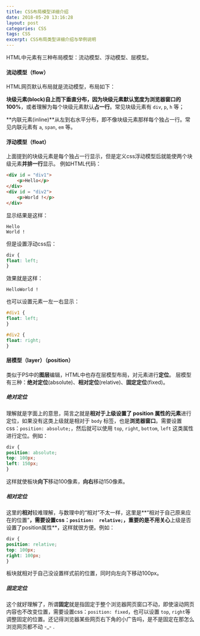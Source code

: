 ```yaml
---
title: CSS布局模型详细介绍
date: 2018-05-20 13:16:28
layout: post
categories: CSS
tags: CSS
excerpt: CSS布局类型详细介绍与举例说明
---
```


HTML中元素有三种布局模型：流动模型、浮动模型、层模型。

#### 流动模型（flow）

HTML网页默认布局就是流动模型，布局如下：

**块级元素(block)**自上而下垂直分布，因为块级元素默认宽度为浏览器窗口的**100%**，或者理解为每个块级元素默认**占一行**。常见块级元素有 `div`, `p`, `h` 等；

**内联元素(inline)**从左到右水平分布，即不像块级元素那样每个独占一行。常见内联元素有 `a`, `span`, `em` 等。


#### 浮动模型（float）
上面提到的块级元素是每个独占一行显示，但是定义css浮动模型后就能使两个块级元素**并排一行**显示。
例如HTML代码：

``` html
<div id = "div1">
	<p>Hello</p>
</div>
<div id = "div2">
	<p>World !</p>
</div>
```

显示结果是这样：

	Hello
	World !

但是设置浮动css后：

``` css
div {
float: left;
}
```

效果就是这样：

	HelloWorld !

也可以设置元素一左一右显示：

``` css
#div1 {
float: left;
}

#div2 {
float: right;
}
```

#### 层模型（layer）（position）
类似于PS中的**图层**编辑，HTML中也存在层模型布局，对元素进行**定位**。
层模型有三种：**绝对定位**(absolute)、**相对定位**(relative)、**固定定位**(fixed)。

##### 绝对定位
理解就是字面上的意思，简言之就是**相对于上级设置了 position 属性的元素**进行定位，如果没有这类上级就是相对于 `body` 标签，也是**浏览器窗口**。需要设置css：`position: absolute;`，然后就可以使用 `top`, `right`, `bottom`, `left` 这类属性进行定位。例如：

``` css
div {
position: absolute;
top: 100px;
left: 150px;
}
```

这样就使板块**向下**移动100像素，**向右**移动150像素。

##### 相对定位
这里的**相对**较难理解，与数理中的“相对”不太一样，这里是**“相对于自己原来应在的位置”**，需要设置css：`position:  relative;`，重要的是不用关心**上级是否设置了position属性**，这样就很方便。例如：

``` css
div {
position: relative;
top: 100px;
right: 100px;
}
```

板块就相对于自己没设置样式前的位置，同时向左向下移动100px。

##### 固定定位
这个就好理解了，所谓**固定**就是指固定于整个浏览器网页窗口不动，即使滚动网页内容也不改变位置，需要设置css：`position: fixed`，也可以设置 `top`, `right`等调整固定的位置。还记得浏览器某些网页右下角的小广告吗，是不是固定在那怎么浏览网页都不动 -_- .
